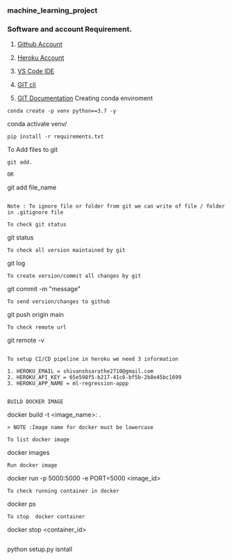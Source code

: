 ### machine_learning_project

### Software and account Requirement.
1. [Github Account](https://github.com/)

2. [Heroku Account](https://id.heroku.com/login)

3. [VS Code IDE](https://id.heroku.com/login)

4. [GIT cli](https://code.visualstudio.com/download)
 
5. [GIT Documentation](https://git-scm.com/docs/gittutorial)
Creating conda enviroment
```
conda create -p venv python==3.7 -y
```
conda activate venv/
```
pip install -r requirements.txt

```
To Add files to git
```
git add.

OR
```
git add file_name
```

Note : To ignore file or folder from git we can write of file / folder in .gitignore file

To check git status 
```
git status
```
To check all version maintained by git
```
git log
```
To create version/commit all changes by git
```
git commit -m "message"         
```
To send version/changes to github
 ```
 git push origin main
 ```
 To check remote url
 ```
 git remote -v
 ```
 
 To setup CI/CD pipeline in heroku we need 3 information 

 1. HEROKU_EMAIL = shivanshsarathe2710@gmail.com
 2. HEROKU_API_KEY = 65e598f5-b217-41c6-bf5b-2b8e45bc1699
 3. HEROKU_APP_NAME = ml-regression-appp


 BUILD DOCKER IMAGE
 ```
 docker build -t <image_name>:<tagname> .
 ```
 > NOTE :Image name for docker must be lowercase

 To list docker image 
 ```
 docker images
 ```
Run docker image
```
docker run -p 5000:5000 -e PORT=5000 <image_id>

```
To check running container in docker 
```
docker ps
```
To stop  docker container 
```
docker stop <container_id>
```

```
python setup.py isntall
```